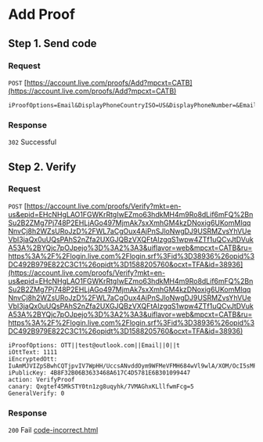
# Add Proof

## Step 1. Send code

### Request 

`POST` [https://account.live.com/proofs/Add?mpcxt=CATB](https://account.live.com/proofs/Add?mpcxt=CATB)

```
iProofOptions=Email&DisplayPhoneCountryISO=US&DisplayPhoneNumber=&EmailAddress=test%40outlook.com&canary=Qxgtef45MkSTY0tn1zg8uqyhk%2F7VMAGhxKLllfwmFcg%3D2&action=AddProof&PhoneNumber=&PhoneCountryISO=
```

### Response

`302` Successful


## Step 2. Verify

### Request

`POST` [https://account.live.com/proofs/Verify?mkt=en-us&epid=EHcNHgLAO1FGWKrRtgIwEZmo63hdkMH4m9Ro8dLif6mFQ%2BnSu2B2ZMg7Pj748P2EHLjAGo497MjmAk7sxXmhGM4kzDNoxig6UKomMIqqNnvCj8h2WZsURoJzD%2FWL7aCgOux4AjPnSJloNwgDJ9USRMZvsYhVUeVbI3jaQx0uUQsPAhS2nZfa2UXGJQBzVXQFtAIzgqS1wpw4ZTf1uQCvJtDVukA53A%2BYQjc7pOJpejo%3D%3A2%3A3&uiflavor=web&mpcxt=CATB&ru=https%3A%2F%2Flogin.live.com%2Flogin.srf%3Fid%3D38936%26opid%3DC492B979E822C3C1%26opidt%3D1588205760&ocxt=TFA&id=38936](https://account.live.com/proofs/Verify?mkt=en-us&epid=EHcNHgLAO1FGWKrRtgIwEZmo63hdkMH4m9Ro8dLif6mFQ%2BnSu2B2ZMg7Pj748P2EHLjAGo497MjmAk7sxXmhGM4kzDNoxig6UKomMIqqNnvCj8h2WZsURoJzD%2FWL7aCgOux4AjPnSJloNwgDJ9USRMZvsYhVUeVbI3jaQx0uUQsPAhS2nZfa2UXGJQBzVXQFtAIzgqS1wpw4ZTf1uQCvJtDVukA53A%2BYQjc7pOJpejo%3D%3A2%3A3&uiflavor=web&mpcxt=CATB&ru=https%3A%2F%2Flogin.live.com%2Flogin.srf%3Fid%3D38936%26opid%3DC492B979E822C3C1%26opidt%3D1588205760&ocxt=TFA&id=38936)

```
iProofOptions: OTT||test@outlook.com||Email||0||t
iOttText: 1111
iEncryptedOtt: IuAmMJVIZpSBwhCQTjpvIV7WpHH/UccsANvddOym9WFMeVFMH684wVl9wlA/XOM/OcI5sMP8HBIWt1cvNHO/M7w2VImxPiQTLarRRrXaCEdS8o+VxBI4rLWNZdhibhSIHi/HBCmIyUrcxxYep7FZi1zBN70PEbzhMz8zQzi+qr86RWgcu3na81k8f/kldm0cVY9qCIv8I+dxLZmqthWz8oAfL6xaij38M4OTjqFdOtVwmPzM7onGWjOWs3kdaEK+oXOsYJl729u2LUNXShLJr3wUbdhsHvfLgu5WMLvcBY8ICq0Weh8j0otPTc9qUrbnu89ONXJME7ydDxHHZhyYcw==
iPublicKey: 4B8F32B06B3633468A617C4D5781E6B301099447
action: VerifyProof
canary: Qxgtef45MkSTY0tn1zg8uqyhk/7VMAGhxKLllfwmFcg=5
GeneralVerify: 0
```

### Response

`200` Fail [code-incorrect.html](code-incorrect.html)